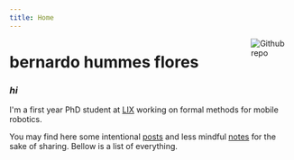 ```yaml
---
title: Home
---
```


[<img src="https://simpleicons.org/icons/github.svg" style="max-width:15%;min-width:40px;float:right;" alt="Github repo" />](https://github.com/yihui/hugo-xmin)

# bernardo hummes flores 

### _hi_

I'm a first year PhD student at [LIX](https://www.lix.polytechnique.fr/) working on formal methods for mobile robotics.

You may find here some intentional [posts](/post/) and less mindful [notes](/note/) for the sake of sharing. Bellow is a list of everything.
